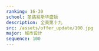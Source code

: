 ```yaml
---
ranking: 16-30
school: 圣路易斯华盛顿
description: 全美第十九
src: /assets/offer_update/100.jpg
major: 城市设计
sequence: 100
---
```

